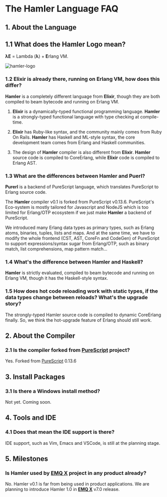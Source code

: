 # The Hamler Language FAQ

## 1. About the Language

## 1.1 What does the Hamler Logo mean?

**λE** = Lambda (**λ**) + **E**rlang VM.

![hamler-logo](https://www.hamler-lang.org/images/hamler@4x.png)

### 1.2 Elixir is already there, running on Erlang VM, how does this differ?

**Hamler** is a completely different language from **Elixir**, though they are both compiled to beam bytecode and running on Erlang VM.

1. **Elixir** is a dynamically-typed functional programming language. **Hamler** is a strongly-typed functional language with type checking at compile-time.

2. **Elixir** has Ruby-like syntax, and the community mainly comes from Ruby On Rails. **Hamler** has Haskell and ML-style syntax, the core development team comes from Erlang and Haskell communities.

3. The design of **Hamler** compiler is also different from **Elixir**. **Hamler** source code is compiled to CoreErlang, while **Elixir** code is compiled to Erlang AST.

### 1.3 What are the differences between Hamler and Puerl?

**Purerl** is a backend of PureScript language, which translates PureScript to Erlang source code.

The **Hamler** compiler v0.1 is forked from PureScript v0.13.6. PureScript's Eco-system is mostly tailored for Javascript and NodeJS which is too limited for Erlang/OTP ecosystem if we just make **Hamler** a backend of PureScript.

We introduced many Erlang data types as primary types, such as Erlang atoms, binaries, tuples, lists and maps. And at the same time, we have to modify the whole frontend (CST, AST, CoreFn and CodeGen) of PureScript to support expressions/syntax sugar from Erlang/OTP, such as binary match, list comprehensions, map pattern match...

### 1.4 What's the difference between Hamler and Haskell?

**Hamler** is strictly evaluated, compiled to beam bytecode and running on Erlang VM, though it has the Haskell-style syntax.

### 1.5 How does hot code reloading work with static types, if the data types change between reloads? What's the upgrade story?

The strongly-typed Hamler source code is compiled to dynamic CoreErlang finally. So, we think the hot-upgrade feature of Erlang should still work.


## 2. About the Compiler

### 2.1 Is the compiler forked from [PureScript][PureScriptHamler] project?

Yes. Forked from [PureScript][PureScriptHamler] 0.13.6

[PureScriptHamler]: https://github.com/hamler-lang/purescript


## 3. Install Packages

### 3.1 Is there a Windows install method?

Not yet. Coming soon.


## 4. Tools and IDE

### 4.1 Does that mean the IDE support is there?

IDE support, such as Vim, Emacs and VSCode, is still at the planning stage.


## 5. Milestones

### Is **Hamler** used by [**EMQ X**][EmqxGithub] project in any product already?

No. Hamler v0.1 is far from being used in product applications. We are planning to introduce Hamler 1.0 in [**EMQ X**][EmqxGithub] v7.0 release.

[emqxGithub]: https://github.com/emqx/

